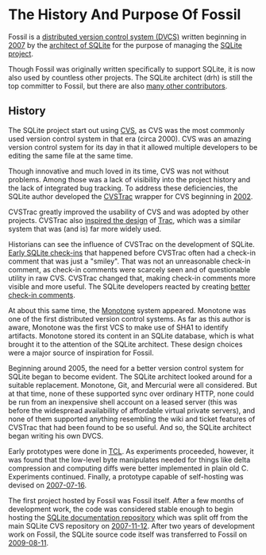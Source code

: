 # The History And Purpose Of Fossil

Fossil is a [distributed version control system (DVCS)][100] written
beginning in [2007][105] by the [architect of SQLite][110] for the
purpose of managing the [SQLite project][115].

[100]: https://en.wikipedia.org/wiki/Distributed_version_control
[105]: /timeline?a=1970-01-01&n1=10
[110]: https://sqlite.org/crew.html
[115]: https://sqlite.org/

Though Fossil was originally written specifically to support SQLite,
it is now also used by countless other projects.  The SQLite architect (drh)
is still the top committer to Fossil, but there are also
[many other contributors][120].

[120]: /reports?type=ci&view=byuser

## History

The SQLite project start out using [CVS][300], as CVS was the most
commonly used version control system in that era (circa 2000).  CVS
was an amazing version control system for its day in that it allowed
multiple developers to be editing the same file at the same time.

[300]: https://en.wikipedia.org/wiki/Concurrent_Versions_System

Though innovative and much loved in its time, CVS was not without problems.
Among those was a lack of visibility into the project history and the
lack of integrated bug tracking.  To address these deficiencies,
the SQLite author developed the [CVSTrac][305] wrapper for CVS beginning
in [2002][310].

[305]: http://cvstrac.org/
[310]: http://cvstrac.org/fossil/timeline?a=19700101&n1=10

CVSTrac greatly improved the usability of CVS and was adopted by
other projects.  CVSTrac also [inspired the design][315] of [Trac][320],
which was a similar system that was (and is) far more widely used.

[315]: https://trac.edgewall.org/wiki/TracHistory
[320]: https://trac.edgewall.org/

Historians can see the influence of CVSTrac on the development of
SQLite.  [Early SQLite check-ins][325] that happened before CVSTrac
often had a check-in comment that was just a "smiley".
That was not an unreasonable check-in comment, as check-in comments
were scarcely seen and of questionable utility in raw CVS.  CVSTrac
changed that, making check-in comments more visible and more useful.
The SQLite developers reacted by creating [better check-in comments][330].

[325]: https://sqlite.org/src/timeline?a=19700101&n1=10
[330]: https://sqlite.org/src/timeline?c=20030101&n1=10&nd

At about this same time, the [Monotone][335] system appeared.
Monotone was one of the first distributed version control systems. As far as
this author is aware, Monotone was the first VCS to make use of
SHA1 to identify artifacts.  Monotone stored its content in an SQLite
database, which is what brought it to the attention of the SQLite architect.
These design choices were a major source of inspiration for Fossil.

[335]: https://www.monotone.ca/

Beginning around 2005, the need for a better version control system
for SQLite began to become evident.  The SQLite architect looked
around for a suitable replacement.  Monotone, Git, and Mercurial were
all considered.  But at that time, none of these supported sync
over ordinary HTTP, none could be run from an inexpensive shell
account on a leased server (this was before the widespread availability
of affordable virtual private servers), and none of them supported anything 
resembling the wiki and ticket features of CVSTrac that had been 
found to be so useful.  And so, the SQLite architect began writing
his own DVCS.

Early prototypes were done in [TCL][340].  As experiments proceeded,
however, it was found that the low-level byte manipulates needed for
things like delta compression and computing diffs
were better implemented in plain old C.
Experiments continued.  Finally, a prototype capable of self-hosting
was devised on [2007-07-16][345].

[340]: https://www.tcl.tk/
[345]: https://fossil-scm.org/fossil/timeline?c=200707211410&n1=10

The first project hosted by Fossil was Fossil itself.  After a
few months of development work, the code was considered stable enough
to begin hosting the [SQLite documentation repository][350] which was
split off from the main SQLite CVS repository on [2007-11-12][355].
After two years of development work on Fossil, the
SQLite source code itself was transferred to Fossil on
[2009-08-11][360].

[350]: https://www.sqlite.org/docsrc/doc/trunk/README.md
[355]: https://www.sqlite.org/docsrc/timeline?c=200711120345&n1=10
[360]: https://sqlite.org/src/timeline?c=b0848925babde524&n1=12&y=ci
